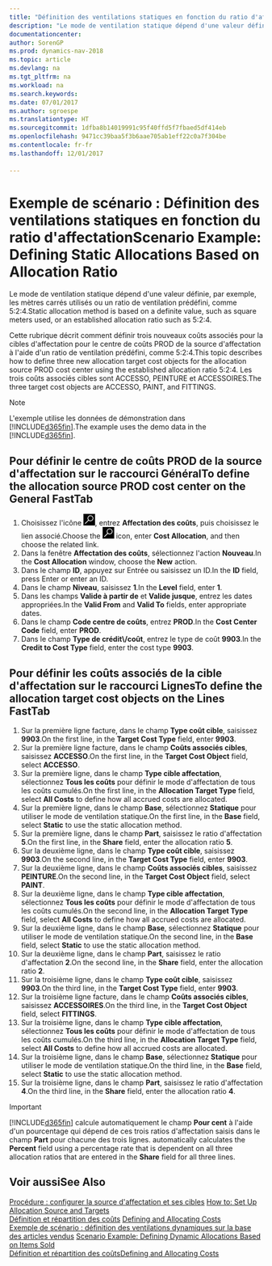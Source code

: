 ```yaml
---
title: "Définition des ventilations statiques en fonction du ratio d'affectation"
description: "Le mode de ventilation statique dépend d'une valeur définie, par exemple, les mètres carrés utilisés ou un ratio de ventilation prédéfini, comme 5:2:4."
documentationcenter: 
author: SorenGP
ms.prod: dynamics-nav-2018
ms.topic: article
ms.devlang: na
ms.tgt_pltfrm: na
ms.workload: na
ms.search.keywords: 
ms.date: 07/01/2017
ms.author: sgroespe
ms.translationtype: HT
ms.sourcegitcommit: 1dfba8b14019991c95f40ffd5f7fbaed5df414eb
ms.openlocfilehash: 9471cc39baa5f3b6aae705ab1eff22c0a7f304be
ms.contentlocale: fr-fr
ms.lasthandoff: 12/01/2017

---
```

# <a name="scenario-example-defining-static-allocations-based-on-allocation-ratio"></a><span data-ttu-id="407c4-103">Exemple de scénario : Définition des ventilations statiques en fonction du ratio d'affectation</span><span class="sxs-lookup"><span data-stu-id="407c4-103">Scenario Example: Defining Static Allocations Based on Allocation Ratio</span></span>
<span data-ttu-id="407c4-104">Le mode de ventilation statique dépend d'une valeur définie, par exemple, les mètres carrés utilisés ou un ratio de ventilation prédéfini, comme 5:2:4.</span><span class="sxs-lookup"><span data-stu-id="407c4-104">Static allocation method is based on a definite value, such as square meters used, or an established allocation ratio such as 5:2:4.</span></span>  

<span data-ttu-id="407c4-105">Cette rubrique décrit comment définir trois nouveaux coûts associés pour la cibles d'affectation pour le centre de coûts PROD de la source d'affectation à l'aide d'un ratio de ventilation prédéfini, comme 5:2:4.</span><span class="sxs-lookup"><span data-stu-id="407c4-105">This topic describes how to define three new allocation target cost objects for the allocation source PROD cost center using the established allocation ratio 5:2:4.</span></span> <span data-ttu-id="407c4-106">Les trois coûts associés cibles sont ACCESSO, PEINTURE et ACCESSOIRES.</span><span class="sxs-lookup"><span data-stu-id="407c4-106">The three target cost objects are ACCESSO, PAINT, and FITTINGS.</span></span>  

> [!NOTE]  
>  <span data-ttu-id="407c4-107">L'exemple utilise les données de démonstration dans [!INCLUDE[d365fin](includes/d365fin_md.md)].</span><span class="sxs-lookup"><span data-stu-id="407c4-107">The example uses the demo data in the [!INCLUDE[d365fin](includes/d365fin_md.md)].</span></span>  

## <a name="to-define-the-allocation-source-prod-cost-center-on-the-general-fasttab"></a><span data-ttu-id="407c4-108">Pour définir le centre de coûts PROD de la source d'affectation sur le raccourci Général</span><span class="sxs-lookup"><span data-stu-id="407c4-108">To define the allocation source PROD cost center on the General FastTab</span></span>  

1.  <span data-ttu-id="407c4-109">Choisissez l'icône ![Page ou état pour la recherche](media/ui-search/search_small.png "icône Page ou état pour la recherche"), entrez **Affectation des coûts**, puis choisissez le lien associé.</span><span class="sxs-lookup"><span data-stu-id="407c4-109">Choose the ![Search for Page or Report](media/ui-search/search_small.png "Search for Page or Report icon") icon, enter **Cost Allocation**, and then choose the related link.</span></span>  
2.  <span data-ttu-id="407c4-110">Dans la fenêtre **Affectation des coûts**, sélectionnez l'action **Nouveau**.</span><span class="sxs-lookup"><span data-stu-id="407c4-110">In the **Cost Allocation** window, choose the **New** action.</span></span>  
3.  <span data-ttu-id="407c4-111">Dans le champ **ID**, appuyez sur Entrée ou saisissez un ID.</span><span class="sxs-lookup"><span data-stu-id="407c4-111">In the **ID** field, press Enter or enter an ID.</span></span>  
4.  <span data-ttu-id="407c4-112">Dans le champ **Niveau**, saisissez **1**.</span><span class="sxs-lookup"><span data-stu-id="407c4-112">In the **Level** field, enter **1**.</span></span>  
5.  <span data-ttu-id="407c4-113">Dans les champs **Valide à partir de** et **Valide jusque**, entrez les dates appropriées.</span><span class="sxs-lookup"><span data-stu-id="407c4-113">In the **Valid From** and **Valid To** fields, enter appropriate dates.</span></span>  
6.  <span data-ttu-id="407c4-114">Dans le champ **Code centre de coûts**, entrez **PROD**.</span><span class="sxs-lookup"><span data-stu-id="407c4-114">In the **Cost Center Code** field, enter **PROD**.</span></span>  
7.  <span data-ttu-id="407c4-115">Dans le champ **Type de crédit\\\/coût**, entrez le type de coût **9903**.</span><span class="sxs-lookup"><span data-stu-id="407c4-115">In the **Credit to Cost Type** field, enter the cost type **9903**.</span></span>  

## <a name="to-define-the-allocation-target-cost-objects-on-the-lines-fasttab"></a><span data-ttu-id="407c4-116">Pour définir les coûts associés de la cible d'affectation sur le raccourci Lignes</span><span class="sxs-lookup"><span data-stu-id="407c4-116">To define the allocation target cost objects on the Lines FastTab</span></span>  

1.  <span data-ttu-id="407c4-117">Sur la première ligne facture, dans le champ **Type coût cible**, saisissez **9903**.</span><span class="sxs-lookup"><span data-stu-id="407c4-117">On the first line, in the **Target Cost Type** field, enter **9903**.</span></span>  
2.  <span data-ttu-id="407c4-118">Sur la première ligne facture, dans le champ **Coûts associés cibles**, saisissez **ACCESSO**.</span><span class="sxs-lookup"><span data-stu-id="407c4-118">On the first line, in the **Target Cost Object** field, select **ACCESSO**.</span></span>  
3.  <span data-ttu-id="407c4-119">Sur la première ligne, dans le champ **Type cible affectation**, sélectionnez **Tous les coûts** pour définir le mode d'affectation de tous les coûts cumulés.</span><span class="sxs-lookup"><span data-stu-id="407c4-119">On the first line, in the **Allocation Target Type** field, select **All Costs** to define how all accrued costs are allocated.</span></span>  
4.  <span data-ttu-id="407c4-120">Sur la première ligne, dans le champ **Base**, sélectionnez **Statique** pour utiliser le mode de ventilation statique.</span><span class="sxs-lookup"><span data-stu-id="407c4-120">On the first line, in the **Base** field, select **Static** to use the static allocation method.</span></span>  
5.  <span data-ttu-id="407c4-121">Sur la première ligne, dans le champ **Part**, saisissez le ratio d'affectation **5**.</span><span class="sxs-lookup"><span data-stu-id="407c4-121">On the first line, in the **Share** field, enter the allocation ratio **5**.</span></span>  
6.  <span data-ttu-id="407c4-122">Sur la deuxième ligne, dans le champ **Type coût cible**, saisissez **9903**.</span><span class="sxs-lookup"><span data-stu-id="407c4-122">On the second line, in the **Target Cost Type** field, enter **9903**.</span></span>  
7.  <span data-ttu-id="407c4-123">Sur la deuxième ligne, dans le champ **Coûts associés cibles**, saisissez **PEINTURE**.</span><span class="sxs-lookup"><span data-stu-id="407c4-123">On the second line, in the **Target Cost Object** field, select **PAINT**.</span></span>  
8.  <span data-ttu-id="407c4-124">Sur la deuxième ligne, dans le champ **Type cible affectation**, sélectionnez **Tous les coûts** pour définir le mode d'affectation de tous les coûts cumulés.</span><span class="sxs-lookup"><span data-stu-id="407c4-124">On the second line, in the **Allocation Target Type** field, select **All Costs** to define how all accrued costs are allocated.</span></span>  
9. <span data-ttu-id="407c4-125">Sur la deuxième ligne, dans le champ **Base**, sélectionnez **Statique** pour utiliser le mode de ventilation statique.</span><span class="sxs-lookup"><span data-stu-id="407c4-125">On the second line, in the **Base** field, select **Static** to use the static allocation method.</span></span>  
10. <span data-ttu-id="407c4-126">Sur la deuxième ligne, dans le champ **Part**, saisissez le ratio d'affectation **2**.</span><span class="sxs-lookup"><span data-stu-id="407c4-126">On the second line, in the **Share** field, enter the allocation ratio **2**.</span></span>  
11. <span data-ttu-id="407c4-127">Sur la troisième ligne, dans le champ **Type coût cible**, saisissez **9903**.</span><span class="sxs-lookup"><span data-stu-id="407c4-127">On the third line, in the **Target Cost Type** field, enter **9903**.</span></span>  
12. <span data-ttu-id="407c4-128">Sur la troisième ligne facture, dans le champ **Coûts associés cibles**, saisissez **ACCESSOIRES**.</span><span class="sxs-lookup"><span data-stu-id="407c4-128">On the third line, in the **Target Cost Object** field, select **FITTINGS**.</span></span>  
13. <span data-ttu-id="407c4-129">Sur la troisième ligne, dans le champ **Type cible affectation**, sélectionnez **Tous les coûts** pour définir le mode d'affectation de tous les coûts cumulés.</span><span class="sxs-lookup"><span data-stu-id="407c4-129">On the third line, in the **Allocation Target Type** field, select **All Costs** to define how all accrued costs are allocated.</span></span>  
14. <span data-ttu-id="407c4-130">Sur la troisième ligne, dans le champ **Base**, sélectionnez **Statique** pour utiliser le mode de ventilation statique.</span><span class="sxs-lookup"><span data-stu-id="407c4-130">On the third line, in the **Base** field, select **Static** to use the static allocation method.</span></span>  
15. <span data-ttu-id="407c4-131">Sur la troisième ligne, dans le champ **Part**, saisissez le ratio d'affectation **4**.</span><span class="sxs-lookup"><span data-stu-id="407c4-131">On the third line, in the **Share** field, enter the allocation ratio **4**.</span></span>  

> [!IMPORTANT]  
>  [!INCLUDE[d365fin](includes/d365fin_md.md)]<span data-ttu-id="407c4-132"> calcule automatiquement le champ **Pour cent** à l'aide d'un pourcentage qui dépend de ces trois ratios d'affectation saisis dans le champ **Part** pour chacune des trois lignes.</span><span class="sxs-lookup"><span data-stu-id="407c4-132"> automatically calculates the **Percent** field using a percentage rate that is dependent on all three allocation ratios that are entered in the **Share** field for all three lines.</span></span>  

## <a name="see-also"></a><span data-ttu-id="407c4-133">Voir aussi</span><span class="sxs-lookup"><span data-stu-id="407c4-133">See Also</span></span>  
<span data-ttu-id="407c4-134">[Procédure : configurer la source d'affectation et ses cibles](finance-how-to-set-up-allocation-source-and-targets.md) </span><span class="sxs-lookup"><span data-stu-id="407c4-134">[How to: Set Up Allocation Source and Targets](finance-how-to-set-up-allocation-source-and-targets.md) </span></span>  
<span data-ttu-id="407c4-135">[Définition et répartition des coûts](finance-define-and-allocate-costs.md) </span><span class="sxs-lookup"><span data-stu-id="407c4-135">[Defining and Allocating Costs](finance-define-and-allocate-costs.md) </span></span>  
<span data-ttu-id="407c4-136">[Exemple de scénario : définition des ventilations dynamiques sur la base des articles vendus](finance-scenario-example-defining-dynamic-allocations-based-on-items-sold.md) </span><span class="sxs-lookup"><span data-stu-id="407c4-136">[Scenario Example: Defining Dynamic Allocations Based on Items Sold](finance-scenario-example-defining-dynamic-allocations-based-on-items-sold.md) </span></span>  
[<span data-ttu-id="407c4-137">Définition et répartition des coûts</span><span class="sxs-lookup"><span data-stu-id="407c4-137">Defining and Allocating Costs</span></span>](finance-define-and-allocate-costs.md)

